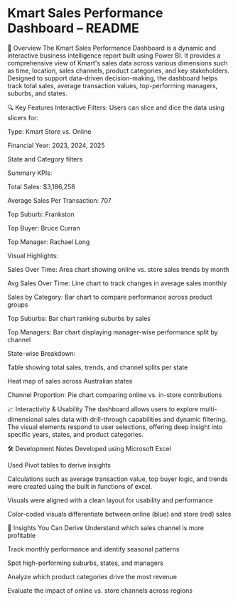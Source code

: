 #                                                Kmart Sales Performance Dashboard – README

📝 Overview
The Kmart Sales Performance Dashboard is a dynamic and interactive business intelligence report built using Power BI. It provides a comprehensive view of Kmart's sales data across various dimensions such as time, location, sales channels, product categories, and key stakeholders. Designed to support data-driven decision-making, the dashboard helps track total sales, average transaction values, top-performing managers, suburbs, and states.

🔍 Key Features
Interactive Filters: Users can slice and dice the data using slicers for:

Type: Kmart Store vs. Online

Financial Year: 2023, 2024, 2025

State and Category filters

Summary KPIs:

Total Sales: $3,186,258

Average Sales Per Transaction: 707

Top Suburb: Frankston

Top Buyer: Bruce Curran

Top Manager: Rachael Long

Visual Highlights:

Sales Over Time: Area chart showing online vs. store sales trends by month

Avg Sales Over Time: Line chart to track changes in average sales monthly

Sales by Category: Bar chart to compare performance across product groups

Top Suburbs: Bar chart ranking suburbs by sales

Top Managers: Bar chart displaying manager-wise performance split by channel

State-wise Breakdown:

Table showing total sales, trends, and channel splits per state

Heat map of sales across Australian states

Channel Proportion: Pie chart comparing online vs. in-store contributions

📈 Interactivity & Usability
The dashboard allows users to explore multi-dimensional sales data with drill-through capabilities and dynamic filtering. The visual elements respond to user selections, offering deep insight into specific years, states, and product categories.

🛠️ Development Notes
Developed using Microsoft Excel

Used Pivot tables to derive insights

Calculations such as average transaction value, top buyer logic, and trends were created using the built in functions of excel.

Visuals were aligned with a clean layout for usability and performance

Color-coded visuals differentiate between online (blue) and store (red) sales

📌 Insights You Can Derive
Understand which sales channel is more profitable

Track monthly performance and identify seasonal patterns

Spot high-performing suburbs, states, and managers

Analyze which product categories drive the most revenue

Evaluate the impact of online vs. store channels across regions

